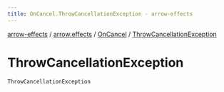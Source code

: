 ```yaml
---
title: OnCancel.ThrowCancellationException - arrow-effects
---
```


[arrow-effects](../../index.html) / [arrow.effects](../index.html) / [OnCancel](index.html) / [ThrowCancellationException](./-throw-cancellation-exception.html)

# ThrowCancellationException

`ThrowCancellationException`